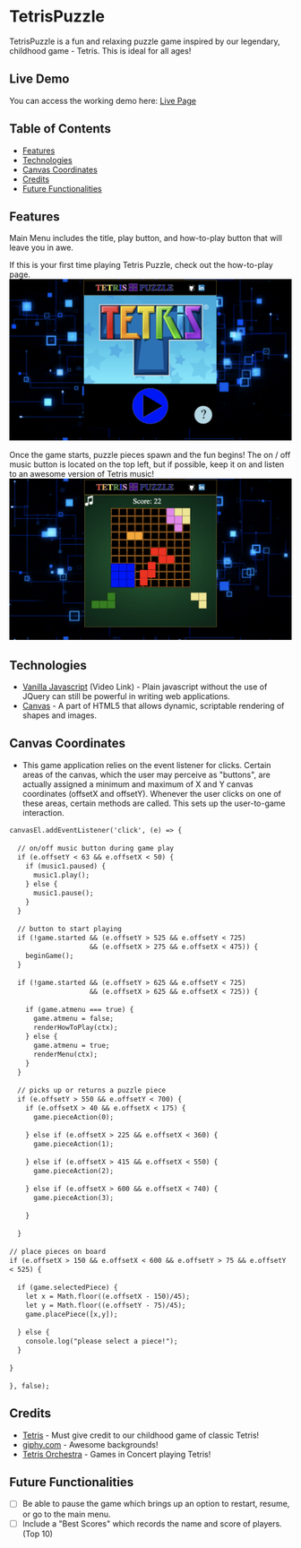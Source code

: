 # TetrisPuzzle
TetrisPuzzle is a fun and relaxing puzzle game inspired by our legendary, childhood game - Tetris. This is ideal for all ages!

## Live Demo
You can access the working demo here:
[Live Page](https://adobofrenzy.github.io/TetrisPuzzle/)

## Table of Contents
  * [Features](https://github.com/AdoboFrenzy/TetrisPuzzle#features)
  * [Technologies](https://github.com/AdoboFrenzy/TetrisPuzzle#technologies)
  * [Canvas Coordinates](https://github.com/AdoboFrenzy/TetrisPuzzle#canvas-coordinates)
  * [Credits](https://github.com/AdoboFrenzy/TetrisPuzzle#credits)
  * [Future Functionalities](https://github.com/AdoboFrenzy/TetrisPuzzle#future-functionalities)


## Features

  Main Menu includes the title, play button, and how-to-play button that will leave you in awe.

  If this is your first time playing Tetris Puzzle, check out the how-to-play page.
  ![](./images/readme/1.png)

  Once the game starts, puzzle pieces spawn and the fun begins! The on / off music button is located on the top left, but if possible, keep it on and listen to an awesome version of Tetris music!
  ![](./images/readme/3.png)


## Technologies
  * [Vanilla Javascript](https://www.youtube.com/watch?v=-OqZzV__hts) (Video Link) - Plain javascript without the use of JQuery can still be powerful in writing web applications.
  * [Canvas](https://en.wikipedia.org/wiki/Canvas_element) - A part of HTML5 that allows dynamic, scriptable rendering of shapes and images.

## Canvas Coordinates
  * This game application relies on the event listener for clicks. Certain areas of the canvas, which the user may perceive as   "buttons", are actually assigned a minimum and maximum of X and Y canvas coordinates (offsetX and offsetY). Whenever the user clicks on one of these areas, certain methods are called. This sets up the user-to-game interaction.

  ```JS
 canvasEl.addEventListener('click', (e) => {

    // on/off music button during game play
    if (e.offsetY < 63 && e.offsetX < 50) {
      if (music1.paused) {
        music1.play();
      } else {
        music1.pause();
      }
    }

    // button to start playing
    if (!game.started && (e.offsetY > 525 && e.offsetY < 725)
                      && (e.offsetX > 275 && e.offsetX < 475)) {
      beginGame();
    }

    if (!game.started && (e.offsetY > 625 && e.offsetY < 725)
                      && (e.offsetX > 625 && e.offsetX < 725)) {

      if (game.atmenu === true) {
        game.atmenu = false;
        renderHowToPlay(ctx);
      } else {
        game.atmenu = true;
        renderMenu(ctx);
      }
    }

    // picks up or returns a puzzle piece
    if (e.offsetY > 550 && e.offsetY < 700) {
      if (e.offsetX > 40 && e.offsetX < 175) {
        game.pieceAction(0);

      } else if (e.offsetX > 225 && e.offsetX < 360) {
        game.pieceAction(1);

      } else if (e.offsetX > 415 && e.offsetX < 550) {
        game.pieceAction(2);

      } else if (e.offsetX > 600 && e.offsetX < 740) {
        game.pieceAction(3);

      }

    }

// place pieces on board
  if (e.offsetX > 150 && e.offsetX < 600 && e.offsetY > 75 && e.offsetY < 525) {

    if (game.selectedPiece) {
      let x = Math.floor((e.offsetX - 150)/45);
      let y = Math.floor((e.offsetY - 75)/45);
      game.placePiece([x,y]);

    } else {
      console.log("please select a piece!");
    }

  }

  }, false);
  ```

## Credits

  * [Tetris](https://en.wikipedia.org/wiki/Tetris) - Must give credit to our childhood game of classic Tetris!
  * [giphy.com](https://giphy.com/gifs/animation-animated-gif-xTiTnxpQ3ghPiB2Hp6) - Awesome backgrounds!
  * [Tetris Orchestra](https://www.youtube.com/watch?v=wBmZAg8HxfY) - Games in Concert playing Tetris!

## Future Functionalities

  - [ ] Be able to pause the game which brings up an option to restart, resume, or go to the main menu.
  - [ ] Include a "Best Scores" which records the name and score of players. (Top 10)